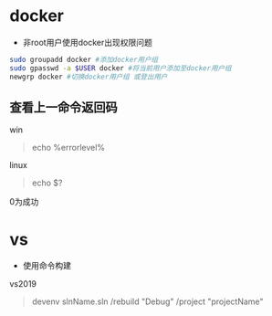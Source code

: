 # docker

- 非root用户使用docker出现权限问题
```bash
sudo groupadd docker #添加docker用户组
sudo gpasswd -a $USER docker #将当前用户添加至docker用户组
newgrp docker #切换docker用户组 或登出用户
```
## 查看上一命令返回码
win
>echo %errorlevel%

linux
>echo $?

0为成功

# vs
- 使用命令构建

vs2019
>devenv slnName.sln /rebuild "Debug" /project "projectName"


